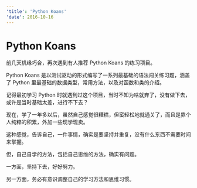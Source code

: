 ```yaml
---
'title': 'Python Koans'
'date': 2016-10-16
---
```


# Python Koans

前几天机缘巧合，再次遇到有人推荐 Python Koans 的练习项目。

Python Koans 是以测试驱动的形式编写了一系列最基础的语法闯关练习题，涵盖了 Python 里最基础的数据类型，常用方法，以及对函数和类的介绍。

记得最初学习 Python 时就遇到过这个项目，当时不知为啥就弃了，没有做下去，或许是当时基础太差，进行不下去？

现在，学了一年多以后，虽然自己感觉很糟糕，但蛮轻松地就通关了，而且是靠个人纯粹的积累，外加一些现学现卖。

这种感觉，告诉自己，一件事情，确实是要坚持并重复，没有什么东西不需要时间来掌握。

但，自己自学的方法，包括自己思维的方法，确实有问题。

一方面，坚持下去，好好努力。

另一方面，务必有意识调整自己的学习方法和思维习惯。
